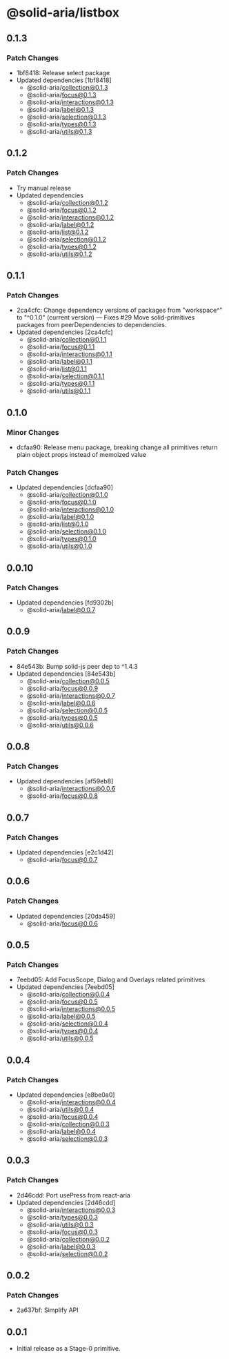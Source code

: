 # @solid-aria/listbox

## 0.1.3

### Patch Changes

- 1bf8418: Release select package
- Updated dependencies [1bf8418]
  - @solid-aria/collection@0.1.3
  - @solid-aria/focus@0.1.3
  - @solid-aria/interactions@0.1.3
  - @solid-aria/label@0.1.3
  - @solid-aria/selection@0.1.3
  - @solid-aria/types@0.1.3
  - @solid-aria/utils@0.1.3

## 0.1.2

### Patch Changes

- Try manual release
- Updated dependencies
  - @solid-aria/collection@0.1.2
  - @solid-aria/focus@0.1.2
  - @solid-aria/interactions@0.1.2
  - @solid-aria/label@0.1.2
  - @solid-aria/list@0.1.2
  - @solid-aria/selection@0.1.2
  - @solid-aria/types@0.1.2
  - @solid-aria/utils@0.1.2

## 0.1.1

### Patch Changes

- 2ca4cfc: Change dependency versions of packages from "workspace^" to "^0.1.0" (current version) — Fixes #29
  Move solid-primitives packages from peerDependencies to dependencies.
- Updated dependencies [2ca4cfc]
  - @solid-aria/collection@0.1.1
  - @solid-aria/focus@0.1.1
  - @solid-aria/interactions@0.1.1
  - @solid-aria/label@0.1.1
  - @solid-aria/list@0.1.1
  - @solid-aria/selection@0.1.1
  - @solid-aria/types@0.1.1
  - @solid-aria/utils@0.1.1

## 0.1.0

### Minor Changes

- dcfaa90: Release menu package, breaking change all primitives return plain object props instead of memoized value

### Patch Changes

- Updated dependencies [dcfaa90]
  - @solid-aria/collection@0.1.0
  - @solid-aria/focus@0.1.0
  - @solid-aria/interactions@0.1.0
  - @solid-aria/label@0.1.0
  - @solid-aria/list@0.1.0
  - @solid-aria/selection@0.1.0
  - @solid-aria/types@0.1.0
  - @solid-aria/utils@0.1.0

## 0.0.10

### Patch Changes

- Updated dependencies [fd9302b]
  - @solid-aria/label@0.0.7

## 0.0.9

### Patch Changes

- 84e543b: Bump solid-js peer dep to ^1.4.3
- Updated dependencies [84e543b]
  - @solid-aria/collection@0.0.5
  - @solid-aria/focus@0.0.9
  - @solid-aria/interactions@0.0.7
  - @solid-aria/label@0.0.6
  - @solid-aria/selection@0.0.5
  - @solid-aria/types@0.0.5
  - @solid-aria/utils@0.0.6

## 0.0.8

### Patch Changes

- Updated dependencies [af59eb8]
  - @solid-aria/interactions@0.0.6
  - @solid-aria/focus@0.0.8

## 0.0.7

### Patch Changes

- Updated dependencies [e2c1d42]
  - @solid-aria/focus@0.0.7

## 0.0.6

### Patch Changes

- Updated dependencies [20da459]
  - @solid-aria/focus@0.0.6

## 0.0.5

### Patch Changes

- 7eebd05: Add FocusScope, Dialog and Overlays related primitives
- Updated dependencies [7eebd05]
  - @solid-aria/collection@0.0.4
  - @solid-aria/focus@0.0.5
  - @solid-aria/interactions@0.0.5
  - @solid-aria/label@0.0.5
  - @solid-aria/selection@0.0.4
  - @solid-aria/types@0.0.4
  - @solid-aria/utils@0.0.5

## 0.0.4

### Patch Changes

- Updated dependencies [e8be0a0]
  - @solid-aria/interactions@0.0.4
  - @solid-aria/utils@0.0.4
  - @solid-aria/focus@0.0.4
  - @solid-aria/collection@0.0.3
  - @solid-aria/label@0.0.4
  - @solid-aria/selection@0.0.3

## 0.0.3

### Patch Changes

- 2d46cdd: Port usePress from react-aria
- Updated dependencies [2d46cdd]
  - @solid-aria/interactions@0.0.3
  - @solid-aria/types@0.0.3
  - @solid-aria/utils@0.0.3
  - @solid-aria/focus@0.0.3
  - @solid-aria/collection@0.0.2
  - @solid-aria/label@0.0.3
  - @solid-aria/selection@0.0.2

## 0.0.2

### Patch Changes

- 2a637bf: Simplify API

## 0.0.1

- Initial release as a Stage-0 primitive.
